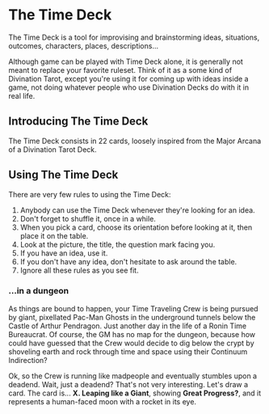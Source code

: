 # The Time Deck

The Time Deck is a tool for improvising and brainstorming ideas, situations, outcomes, characters, places, descriptions...

Although game can be played with Time Deck alone, it is generally not meant to replace your favorite ruleset. Think of it as a some kind of Divination Tarot, except you're using it for coming up with ideas inside a game, not doing whatever people who use Divination Decks do with it in real life.

## Introducing The Time Deck

The Time Deck consists in 22 cards, loosely inspired from the Major Arcana of a Divination Tarot Deck.

## Using The Time Deck

There are very few rules to using the Time Deck:

1. Anybody can use the Time Deck whenever they're looking for an idea.
2. Don't forget to shuffle it, once in a while.
3. When you pick a card, choose its orientation before looking at it, then place it on the table.
4. Look at the picture, the title, the question mark facing you.
5. If you have an idea, use it.
6. If you don't have any idea, don't hesitate to ask around the table.
7. Ignore all these rules as you see fit.

### ...in a dungeon

As things are bound to happen, your Time Traveling Crew is being pursued by giant, pixellated Pac-Man Ghosts in the underground tunnels below the Castle of Arthur Pendragon. Just another day in the life of a Ronin Time Bureaucrat. Of course, the GM has no map for the dungeon, because how could have guessed that the Crew would decide to dig below the crypt by shoveling earth and rock through time and space using their Continuum Indirection?

Ok, so the Crew is running like madpeople and eventually stumbles upon a deadend. Wait, just a deadend? That's not very interesting. Let's draw a card. The card is... **X. Leaping like a Giant**, showing **Great Progress?**, and it represents a human-faced moon with a rocket in its eye.





